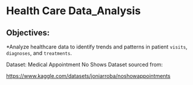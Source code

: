 # Health Care Data_Analysis

## Objectives:

*Analyze healthcare data to identify trends and patterns in patient `visits`, `diagnoses`, and `treatments`.


Dataset: Medical Appointment No Shows Dataset sourced from:

https://www.kaggle.com/datasets/joniarroba/noshowappointments

